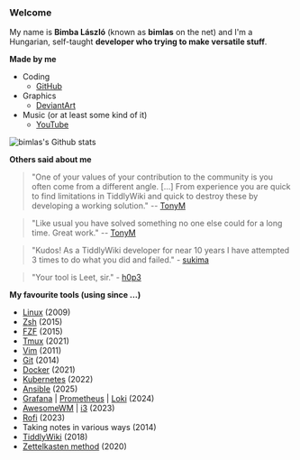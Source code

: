 ### Welcome

My name is **Bimba László** (known as **bimlas** on the net) and I'm a Hungarian, self-taught **developer who trying to make versatile stuff**.

**Made by me**

* Coding
  * [GitHub](https://github.com/bimlas)
* Graphics
  * [DeviantArt](https://bimbalaszlo.deviantart.com/gallery/)
* Music (or at least some kind of it)
  * [YouTube](https://www.youtube.com/playlist?list=PL8t8M1MbM7fuGMgfewL8a2_m-nuOgpg4u)

![bimlas's Github stats](https://github-readme-stats.vercel.app/api?username=bimlas&show_icons=true&include_all_commits=true&disable_animations=true&hide_title=true&hide_rank=true&hide_border=true&hide=contribs)

**Others said about me**

> "One of your values of your contribution to the community is you often come from a different angle. [...] From experience you are quick to find limitations in TiddlyWiki and quick to destroy these by developing a working solution." -- [TonyM](https://groups.google.com/d/msg/tiddlywiki/YSgcCL2EeNQ/FSNu4O2TEAAJ)

> "Like usual you have solved something no one else could for a long time. Great work." -- [TonyM](https://groups.google.com/d/msg/tiddlywiki/s3AVhRKVXcs/H7NIH3rPAQAJ)

> "Kudos! As a TiddlyWiki developer for near 10 years I have attempted 3 times to do what you did and failed." - [sukima](https://gitlab.com/bimlas/tw5-disqus/issues/1)

> "Your tool is Leet, sir." - [h0p3](https://groups.google.com/d/msg/tiddlywiki/xAe_fvhzoCY/-l-mf2CnDgAJ)

**My favourite tools (using since ...)**

* [Linux](https://en.wikipedia.org/wiki/Linux) (2009)
* [Zsh](https://zsh.sourceforge.io/) (2015)
* [FZF](https://github.com/junegunn/fzf#readme) (2015)
* [Tmux](https://github.com/tmux/tmux) (2021)
* [Vim](https://www.vim.org) (2011)
* [Git](https://git-scm.com) (2014)
* [Docker](https://www.docker.com) (2021)
* [Kubernetes](https://kubernetes.io/) (2022)
* [Ansible](https://docs.ansible.com/) (2025)
* [Grafana](https://grafana.com/oss/grafana/) | [Prometheus](https://prometheus.io/) | [Loki](https://grafana.com/oss/loki/) (2024)
* [AwesomeWM](https://awesomewm.org/) | [i3](https://i3wm.org/) (2023)
* [Rofi](https://github.com/davatorium/rofi#readme) (2023)
* Taking notes in various ways (2014)
* [TiddlyWiki](https://tiddlywiki.com/) (2018)
* [Zettelkasten method](https://zettelkasten.de/posts/overview/) (2020)
